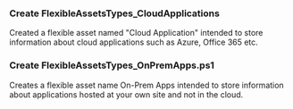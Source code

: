 ### Create FlexibleAssetsTypes_CloudApplications  
Created a flexible asset named "Cloud Application" intended to store information about cloud applications such as Azure, Office 365 etc.

### Create FlexibleAssetsTypes_OnPremApps.ps1  
Creates a flexible asset name On-Prem Apps intended to store information about applications hosted at your own site and not in the cloud.